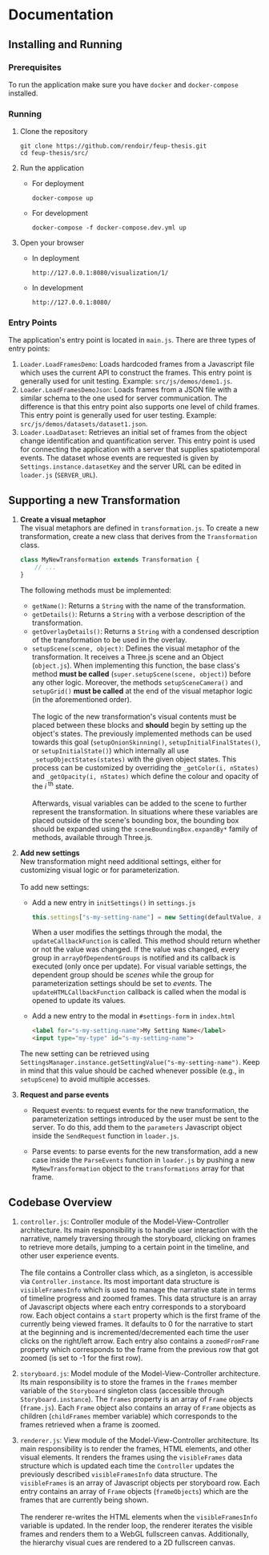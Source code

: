 # Documentation

## Installing and Running
### Prerequisites
To run the application make sure you have `docker` and `docker-compose` installed.

### Running
1. Clone the repository
    ```shell
    git clone https://github.com/rendoir/feup-thesis.git
    cd feup-thesis/src/
    ```

2. Run the application
    - For deployment
        ```shell
        docker-compose up
        ```

    - For development
        ```shell
        docker-compose -f docker-compose.dev.yml up
        ```

3. Open your browser
    - In deployment
        ```
        http://127.0.0.1:8080/visualization/1/
        ```

    - In development
        ```
        http://127.0.0.1:8080/
        ```

### Entry Points
The application's entry point is located in `main.js`. There are three types of entry points:
1. `Loader.LoadFramesDemo`: Loads hardcoded frames from a Javascript file which uses the current API to construct the frames. This entry point is generally used for unit testing. Example: `src/js/demos/demo1.js`.
2. `Loader.LoadFramesDemoJson`: Loads frames from a JSON file with a similar schema to the one used for server communication. The difference is that this entry point also supports one level of child frames. This entry point is generally used for user testing. Example: `src/js/demos/datasets/dataset1.json`.
3. `Loader.LoadDataset`: Retrieves an initial set of frames from the object change identification and quantification server. This entry point is used for connecting the application with a server that supplies spatiotemporal events. The dataset whose events are requested is given by `Settings.instance.datasetKey` and the server URL can be edited in `loader.js` (`SERVER_URL`).


## Supporting a new Transformation
1. **Create a visual metaphor**  
The visual metaphors are defined in `transformation.js`. To create a new transformation, create a new class that derives from the `Transformation` class.
    ```javascript
    class MyNewTransformation extends Transformation {
        // ...
    }
    ```
    The following methods must be implemented:  
    - `getName()`: Returns a `String` with the name of the transformation.
    - `getDetails()`: Returns a `String` with a verbose description of the transformation.
    - `getOverlayDetails()`: Returns a `String` with a condensed description of the transformation to be used in the overlay.
    - `setupScene(scene, object)`: Defines the visual metaphor of the transformation. It receives a Three.js scene and an Object (`object.js`). When implementing this function, the base class's method **must be called** (`super.setupScene(scene, object)`) before any other logic. Moreover, the methods `setupSceneCamera()` and `setupGrid()` **must be called** at the end of the visual metaphor logic (in the aforementioned order).  <br><br>
    The logic of the new transformation's visual contents must be placed between these blocks and **should** begin by setting up the object's states. The previously implemented methods can be used towards this goal (`setupOnionSkinning()`, `setupInitialFinalStates()`, or `setupInitialState()`) which internally all use `_setupObjectStates(states)` with the given object states. This process can be customized by overriding the `_getColor(i, nStates)` and `_getOpacity(i, nStates)` which define the colour and opacity of the *i*<sup> th</sup> state.  <br><br> 
    Afterwards, visual variables can be added to the scene to further represent the transformation. In situations where these variables are placed outside of the scene's bounding box, the bounding box should be expanded using the `sceneBoundingBox.expandBy*` family of methods, available through Three.js.

2. **Add new settings**  
New transformation might need additional settings, either for customizing visual logic or for parameterization.   <br><br> 
To add new settings: 
    - Add a new entry in `initSettings()` in `settings.js`
        ```javascript
        this.settings["s-my-setting-name"] = new Setting(defaultValue, arrayOfDependentGroups, updateCallbackFunction, updateHTMLCallbackFunction);
        ```

        When a user modifies the settings through the modal, the `updateCallbackFunction` is called. This method should return whether or not the value was changed. If the value was changed, every group in `arrayOfDependentGroups` is notified and its callback is executed (only once per update). For visual variable settings, the dependent group should be *scenes* while the group for parameterization settings should be set to *events*. The `updateHTMLCallbackFunction` callback is called when the modal is opened to update its values.
        
    - Add a new entry to the modal in `#settings-form` in `index.html`
        ```html
        <label for="s-my-setting-name">My Setting Name</label>
        <input type="my-type" id="s-my-setting-name">
        ```

    The new setting can be retrieved using `SettingsManager.instance.getSettingValue("s-my-setting-name")`. Keep in mind that this value should be cached whenever possible (e.g., in `setupScene`) to avoid multiple accesses.

3. **Request and parse events**
    - Request events: to request events for the new transformation, the parameterization settings introduced by the user must be sent to the server. To do this, add them to the `parameters` Javascript object inside the `SendRequest` function in `loader.js`.

    - Parse events: to parse events for the new transformation, add a new case inside the `ParseEvents` function in `loader.js` by pushing a new `MyNewTransformation` object to the `transformations` array for that frame.


## Codebase Overview
1. `controller.js`: Controller module of the Model-View-Controller architecture. Its main responsibility is to handle user interaction with the narrative, namely traversing through the storyboard, clicking on frames to retrieve more details, jumping to a certain point in the timeline, and other user experience events.  <br><br>
The file contains a Controller class which, as a singleton, is accessible via `Controller.instance`. Its most important data structure is `visibleFramesInfo` which is used to manage the narrative state in terms of timeline progress and zoomed frames. This data structure is an array of Javascript objects where each entry corresponds to a storyboard row. Each object contains a `start` property which is the first frame of the currently being viewed frames. It defaults to 0 for the narrative to start at the beginning and is incremented/decremented each time the user clicks on the right/left arrow. Each entry also contains a `zoomedFromFrame` property which corresponds to the frame from the previous row that got zoomed (is set to -1 for the first row).

2. `storyboard.js`: Model module of the Model-View-Controller architecture. Its main responsibility is to store the frames in the `frames` member variable of the `Storyboard` singleton class (accessible through `Storyboard.instance`). The `frames` property is an array of `Frame` objects (`frame.js`). Each `Frame` object also contains an array of `Frame` objects as children (`childFrames` member variable) which corresponds to the frames retrieved when a frame is zoomed.  

3. `renderer.js`: View module of the Model-View-Controller architecture. Its main responsibility is to render the frames, HTML elements, and other visual elements. It renders the frames using the `visibleFrames` data structure which is updated each time the `Controller` updates the previously described `visibleFramesInfo` data structure. The `visibleFrames` is an array of Javascript objects per storyboard row. Each entry contains an array of `Frame` objects (`frameObjects`) which are the frames that are currently being shown.  <br><br>
The renderer re-writes the HTML elements when the `visibleFramesInfo` variable is updated. In the render loop, the renderer iterates the visible frames and renders them to a WebGL fullscreen canvas. Additionally, the hierarchy visual cues are rendered to a 2D fullscreen canvas.
